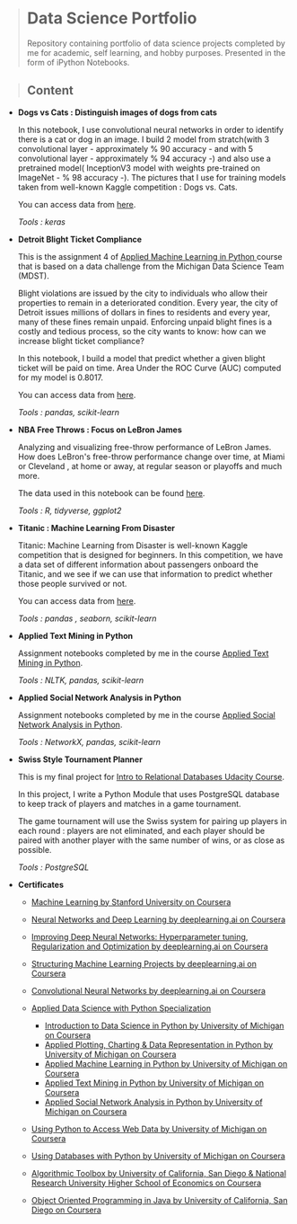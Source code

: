 > # Data Science Portfolio
> 
> Repository containing portfolio of data science projects completed by me for academic, self learning, and hobby purposes. Presented in the form of iPython Notebooks.

> ## Content
> 

 -  **Dogs vs Cats : Distinguish images of dogs from cats**
 
	  In this notebook, I use convolutional neural networks in order to identify there is a cat or dog in an image. I build 2 model from stratch(with 3 convolutional layer - approximately % 90 accuracy - and with 5 convolutional layer - approximately % 94 accuracy -) and also use a pretrained model( InceptionV3 model with weights pre-trained on ImageNet - % 98 accuracy -).  The pictures that I use for training models taken from well-known Kaggle competition : Dogs vs. Cats. 
    
	  You can access data from [here](https://www.kaggle.com/c/dogs-vs-cats-redux-kernels-edition/data).
    
    *Tools : keras*
 -  **Detroit Blight Ticket Compliance**
 
    This is the assignment 4 of [Applied Machine Learning in Python ](https://www.coursera.org/learn/python-machine-learning) course that  is based on a data challenge from the Michigan Data Science Team (MDST). 
 
    Blight violations are issued by the city to individuals who allow their properties to remain in a deteriorated condition. Every year, the city of Detroit issues millions of dollars in fines to residents and every year, many of these fines remain unpaid. Enforcing unpaid blight fines is a costly and tedious process, so the city wants to know: how can we increase blight ticket compliance?
  
    In this notebook, I build a model that predict whether a given blight ticket will be paid on time. Area Under the ROC Curve (AUC) computed for my model is 0.8017.
  
    You can access data from [here](https://www.kaggle.com/c/detroit-blight-ticket-compliance/data).
  
    *Tools :  pandas, scikit-learn*
 
 -  **NBA Free Throws : Focus on LeBron James**
 
    Analyzing and visualizing free-throw performance of LeBron James. How does LeBron's free-throw performance change over time, at Miami or Cleveland , at home or away, at regular season or playoffs and much more. 
 
    The data used in this notebook can be found [here](https://www.kaggle.com/sebastianmantey/nba-free-throws/data).  
 
    *Tools : R, tidyverse, ggplot2*
 -  **Titanic : Machine Learning From Disaster**
 
     Titanic: Machine Learning from Disaster is well-known Kaggle competition that is designed for beginners. In this competition, we have a data set of different information about passengers onboard the Titanic, and we see if we can use that information to predict whether those people survived or not. 
 
     You can access data from [here](https://www.kaggle.com/c/titanic/data).
 
    *Tools : pandas , seaborn, scikit-learn*

 -  **Applied Text Mining in Python**
 
    Assignment notebooks completed by me in the course [Applied Text Mining in Python](https://www.coursera.org/learn/python-text-mining).
 
    *Tools : NLTK, pandas, scikit-learn*
 -  **Applied Social Network Analysis in Python**
 
    Assignment notebooks completed by me in the course [Applied Social Network Analysis in Python](https://www.coursera.org/learn/python-social-network-analysis).
 
    *Tools : NetworkX, pandas, scikit-learn*
 
 -  **Swiss Style Tournament Planner**
 
	 This is my final project for [Intro to Relational Databases Udacity Course](https://www.udacity.com/course/intro-to-relational-databases--ud197).
   
	 In this project, I write a Python Module that uses PostgreSQL database to keep track of players and matches in a game tournament.
   
	 The game tournament will use the Swiss system for pairing up players in each round : players are not eliminated, and each player should be paired with another player with the same number of wins, or as close as possible.
   
    *Tools : PostgreSQL*
 -  **Certificates** 

	- [Machine Learning by Stanford University on Coursera](https://www.coursera.org/account/accomplishments/certificate/PFVS3ZWXQGN4)
	- [Neural Networks and Deep Learning by deeplearning.ai on Coursera](https://www.coursera.org/account/accomplishments/certificate/TKT5M5CPQ959)
	- [Improving Deep Neural Networks: Hyperparameter tuning, Regularization and Optimization by deeplearning.ai on Coursera](https://www.coursera.org/account/accomplishments/certificate/CBPBQC567L3M)
	- [Structuring Machine Learning Projects by deeplearning.ai on Coursera](https://www.coursera.org/account/accomplishments/certificate/TWQ7V49ZJRGN)
	- [Convolutional Neural Networks by deeplearning.ai on Coursera](https://www.coursera.org/account/accomplishments/certificate/LUMBQPXQBFX6)
	- [Applied Data Science with Python Specialization](https://www.coursera.org/account/accomplishments/specialization/certificate/9E7S44LUY5D3)

		- [Introduction to Data Science in Python by University of Michigan on Coursera](https://www.coursera.org/account/accomplishments/certificate/9TDJ74ALN36J)
		-  [Applied Plotting, Charting & Data Representation in Python by University of Michigan on Coursera](https://www.coursera.org/account/accomplishments/certificate/CWCJQQC8HZZC)
		- [Applied Machine Learning in Python by University of Michigan on Coursera](https://www.coursera.org/account/accomplishments/certificate/ELNTPRLUW3L7)
		-  [Applied Text Mining in Python by University of Michigan on Coursera](https://www.coursera.org/account/accomplishments/certificate/LRXT83WE6SX5)
		-  [Applied Social Network Analysis in Python by University of Michigan on Coursera](https://www.coursera.org/account/accomplishments/certificate/DT7ZM27D87M8)
	- [Using Python to Access Web Data by University of Michigan on Coursera](https://www.coursera.org/account/accomplishments/certificate/4S7M2TBYNGDA)
	-  [Using Databases with Python by University of Michigan on Coursera](https://www.coursera.org/account/accomplishments/certificate/ZELLEK33BPEW)
	-  [Algorithmic Toolbox by University of California, San Diego & National Research University Higher School of Economics on Coursera](https://www.coursera.org/account/accomplishments/certificate/9F7LM4G86V7F)
	-  [Object Oriented Programming in Java by University of California, San Diego on Coursera](https://www.coursera.org/account/accomplishments/certificate/M3JLMJPXPZY3)
